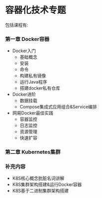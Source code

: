 # 容器化技术专题

包括课程有:

### 第一章 Docker容器

* Docker入门
  * 基础概念
  * 安装
  * 命令
  * 构建私有镜像
  * 运行Java程序
  * 搭建docker私有仓库
* Docker进阶
  * 数据挂载
  * Compose集成式应用组合&Service编排
* 网易Docker最佳实践
  * 容器监控
  * 日志监控
  * 资源管理
  * 快速扩容

### 第二章 Kubernetes集群

### 补充内容

* K8S核心概念肮脏名词讲解
* K8S集群架构搭建&运行Docker容器
* K8S基于二进制集群架构搭建



